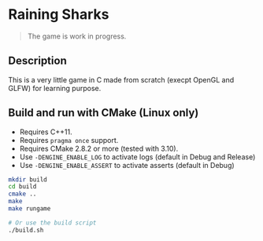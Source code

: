 # Raining Sharks

> The game is work in progress.

## Description

This is a very little game in C made from scratch (execpt OpenGL and GLFW) for learning purpose.

## Build and run with CMake (Linux only)

- Requires C++11.
- Requires `pragma once` support.
- Requires CMake 2.8.2 or more (tested with 3.10).
- Use `-DENGINE_ENABLE_LOG` to activate logs (default in Debug and Release)
- Use `-DENGINE_ENABLE_ASSERT` to activate asserts (default in Debug)

```bash
mkdir build
cd build
cmake ..
make
make rungame

# Or use the build script
./build.sh
```
